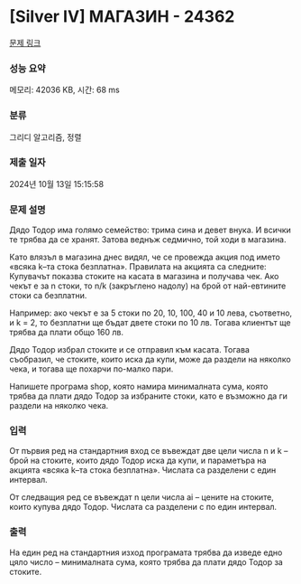 # [Silver IV] МАГАЗИН - 24362 

[문제 링크](https://www.acmicpc.net/problem/24362) 

### 성능 요약

메모리: 42036 KB, 시간: 68 ms

### 분류

그리디 알고리즘, 정렬

### 제출 일자

2024년 10월 13일 15:15:58

### 문제 설명

<p>Дядо Тодор има голямо семейство: трима сина и девет внука. И всички те трябва да се хранят. Затова веднъж седмично, той ходи в магазина.</p>

<p>Като влязъл в магазина днес видял, че се провежда акция под името «всяка k–та стока безплатна». Правилата на акцията са следните: Купувачът показва стоките на касата в магазина и получава чек. Ако чекът е за n стоки, то n/k (закръглено надолу) на брой от най-евтините стоки са безплатни.</p>

<p>Например: ако чекът е за 5 стоки по 20, 10, 100, 40 и 10 лева, съответно, и k = 2, то безплатни ще бъдат двете стоки по 10 лв. Тогава клиентът ще трябва да плати общо 160 лв.</p>

<p>Дядо Тодор избрал стоките и се отправил към касата. Тогава съобразил, че стоките, които иска да купи, може да раздели на няколко чека, и тогава ще похарчи по-малко пари.</p>

<p>Напишете програма shop, която намира минималната сума, която трябва да плати дядо Тодор за избраните стоки, като е възможно да ги раздели на няколко чека.</p>

### 입력 

 <p>От първия ред на стандартния вход се въвеждат две цели числа n и k – брой на стоките, които дядо Тодор иска да купи, и параметъра на акцията «всяка k–та стока безплатна». Числата са разделени с един интервал.</p>

<p>От следващия ред се въвеждат n цели числа ai – цените на стоките, които купува дядо Тодор. Числата са разделени с по един интервал.</p>

### 출력 

 <p>На един ред на стандартния изход програмата трябва да изведе едно цяло число – минималната сума, която трябва да плати дядо Тодор за стоките.</p>

